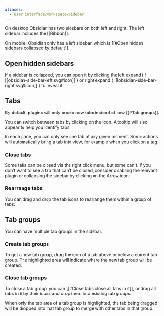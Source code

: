 ```yaml
---
aliases:
  - User interface/Workspace/Sidebar
---
```

On desktop Obsidian has two sidebars on both left and right. The left sidebar includes the [[Ribbon]].

On mobile, Obsidian only has a left sidebar, which is [[#Open hidden sidebars|collapsed by default]].

## Open hidden sidebars

If a sidebar is collapsed, you can open it by clicking the left expand ( ![[obsidian-side-bar-left.svg#icon]] ) or right expand ( ![[obsidian-side-bar-right.svg#icon]] ) to reveal it.

## Tabs

By default, plugins will only create new tabs instead of new [[#Tab groups]].

You can switch between tabs by clicking on the icon. A tooltip will also appear to help you identify tabs.

In each pane, you can only see one tab at any given moment. Some actions will automatically bring a tab into view, for example when you click on a tag.

### Close tabs

Some tabs can be closed via the right click menu, but some can't. If you don’t want to see a tab that can't be closed, consider disabling the relevant plugin or collapsing the sidebar by clicking on the Arrow icon.

### Rearrange tabs

You can drag and drop the tab icons to rearrange them within a group of tabs.

## Tab groups

You can have multiple tab groups in the sidebar.

### Create tab groups

To get a new tab group, drag the icon of a tab above or below a current tab group. The highlighted area will indicate where the new tab group will be created.

### Close tab groups

To close a tab group, you can [[#Close tabs|close all tabs in it]], or drag all tabs in it by their icons and drop them into existing tab groups.

When only the tab area of a tab group is highlighted, the tab being dragged will be dropped into that tab group to merge with other tabs in that group.
